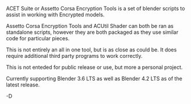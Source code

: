 ACET Suite or Assetto Corsa Encryption Tools is a set of blender scripts to assist in working with Encrypted models. 

Assetto Corsa Encryption Tools and ACUtil Shader can both be ran as standalone scripts, however they are both packaged as they use similar code for particular pieces.

This is not entirely an all in one tool, but is as close as could be. It does require additional third party programs to work correctly. 

This is not enteded for public release or use, but more a personal project.

Currently supporting Blender 3.6 LTS as well as Blender 4.2 LTS as of the latest release.

-D
